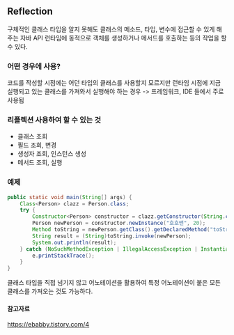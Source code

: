 ## Reflection

구체적인 클래스 타입을 알지 못해도 클래스의 메소드, 타입, 변수에 접근할 수 있게 해주는 자바 API
런타임에 동적으로 객체를 생성하거나 메서드를 호출하는 등의 작업을 할 수 있다.

### 어떤 경우에 사용?

코드를 작성할 시점에는 어던 타입의 클래스를 사용할지 모르지만 런타임 시점에 지금 실행되고 있는 클래스를 가져와서 실행해야 하는 경우
-> 프레임워크, IDE 들에서 주로 사용됨

### 리플렉션 사용하여 할 수 있는 것

- 클래스 조회
- 필드 조회, 변경
- 생성자 조회, 인스턴스 생성
- 메서드 조회, 실행

### 예제

```java
public static void main(String[] args) {
    Class<Person> clazz = Person.class;
    try {
        Constructor<Person> constructor = clazz.getConstructor(String.class, int.class);
        Person newPerson = constructor.newInstance("호호맨", 20);
        Method toString = newPerson.getClass().getDeclaredMethod("toString");
        String result = (String)toString.invoke(newPerson);
        System.out.println(result);
    } catch (NoSuchMethodException | IllegalAccessException | InstantiationException | InvocationTargetException e) {
        e.printStackTrace();
    }
}
```

클래스 타입을 직접 넘기지 않고 어노테이션을 활용하여 특정 어노테이션이 붙은 모든 클래스를 가져오는 것도 가능하다.

#### 참고자료

https://ebabby.tistory.com/4
